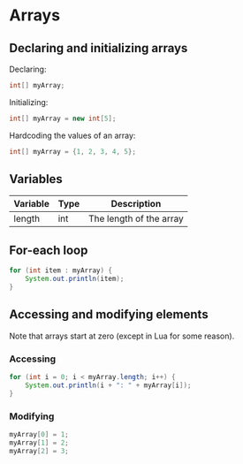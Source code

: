 # Arrays

## Declaring and initializing arrays

Declaring:

```java
int[] myArray;
```

Initializing:

```java
int[] myArray = new int[5];
```

Hardcoding the values of an array:

```java
int[] myArray = {1, 2, 3, 4, 5};
```

## Variables

| Variable | Type | Description             |
| -------- | ---- | ----------------------- |
| length   | int  | The length of the array |

## For-each loop

```java
for (int item : myArray) {
    System.out.println(item);
}
```

## Accessing and modifying elements

Note that arrays start at zero (except in Lua for some reason).

### Accessing

```java
for (int i = 0; i < myArray.length; i++) {
    System.out.println(i + ": " + myArray[i]);
}
```

### Modifying

```java
myArray[0] = 1;
myArray[1] = 2;
myArray[2] = 3;
```
